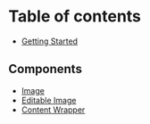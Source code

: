 # Table of contents

* [Getting Started](README.md)

## Components

* [Image](components/image.md)
* [Editable Image](components/editable-image.md)
* [Content Wrapper](components/content-wrapper.md)

